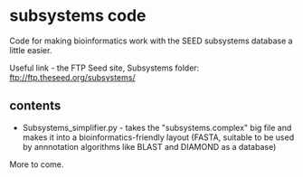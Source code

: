 # subsystems code
Code for making bioinformatics work with the SEED subsystems database a little easier.

Useful link - the FTP Seed site, Subsystems folder: ftp://ftp.theseed.org/subsystems/

## contents
* Subsystems_simplifier.py - takes the "subsystems.complex" big file and makes it into a bioinformatics-friendly layout (FASTA, suitable to be used by annnotation algorithms like BLAST and DIAMOND as a database)

More to come.

